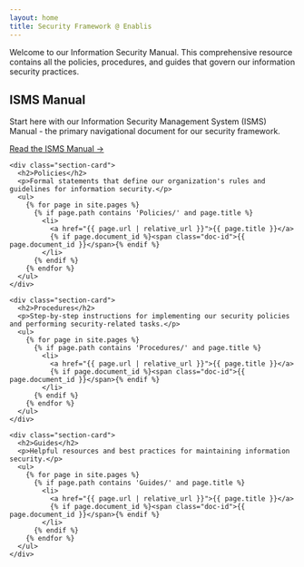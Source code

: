 ```yaml
---
layout: home
title: Security Framework @ Enablis
---
```


<div class="manual-home">
  
  <p class="manual-intro">
    Welcome to our Information Security Manual. This comprehensive resource contains all the policies, procedures, and guides that govern our information security practices.
  </p>

  <div class="manual-sections">
    <div class="section-card">
      <h2>ISMS Manual</h2>
      <p>Start here with our Information Security Management System (ISMS) Manual - the primary navigational document for our security framework.</p>
      <a href="{{ '/isms-manual/' | relative_url }}" class="view-all">Read the ISMS Manual →</a>
      <br>
    </div>

    <div class="section-card">
      <h2>Policies</h2>
      <p>Formal statements that define our organization's rules and guidelines for information security.</p>
      <ul>
        {% for page in site.pages %}
          {% if page.path contains 'Policies/' and page.title %}
            <li>
              <a href="{{ page.url | relative_url }}">{{ page.title }}</a>
              {% if page.document_id %}<span class="doc-id">{{ page.document_id }}</span>{% endif %}
            </li>
          {% endif %}
        {% endfor %}
      </ul>
    </div>

    <div class="section-card">
      <h2>Procedures</h2>
      <p>Step-by-step instructions for implementing our security policies and performing security-related tasks.</p>
      <ul>
        {% for page in site.pages %}
          {% if page.path contains 'Procedures/' and page.title %}
            <li>
              <a href="{{ page.url | relative_url }}">{{ page.title }}</a>
              {% if page.document_id %}<span class="doc-id">{{ page.document_id }}</span>{% endif %}
            </li>
          {% endif %}
        {% endfor %}
      </ul>
    </div>

    <div class="section-card">
      <h2>Guides</h2>
      <p>Helpful resources and best practices for maintaining information security.</p>
      <ul>
        {% for page in site.pages %}
          {% if page.path contains 'Guides/' and page.title %}
            <li>
              <a href="{{ page.url | relative_url }}">{{ page.title }}</a>
              {% if page.document_id %}<span class="doc-id">{{ page.document_id }}</span>{% endif %}
            </li>
          {% endif %}
        {% endfor %}
      </ul>
    </div>
  </div>
</div>
